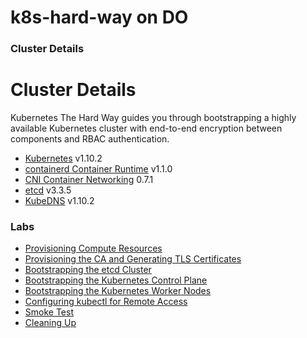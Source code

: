 # k8s-hard-way on DO

### Cluster Details

# Cluster Details

Kubernetes The Hard Way guides you through bootstrapping a highly available Kubernetes cluster with end-to-end encryption between components and RBAC authentication.

* [Kubernetes](https://github.com/kubernetes/kubernetes) v1.10.2
* [containerd Container Runtime](https://github.com/containerd/containerd) v1.1.0
* [CNI Container Networking](https://github.com/containernetworking/cni) 0.7.1
* [etcd](https://github.com/coreos/etcd) v3.3.5
* [KubeDNS](https://github.com/kubernetes/dns) v1.10.2



### Labs

* [Provisioning Compute Resources](00-Setup/README.md)
* [Provisioning the CA and Generating TLS Certificates](01-Create-Certificates/labs.md)
* [Bootstrapping the etcd Cluster](02-BootStrap-ETCD-Cluster-On-Master-Node/labs.md)
* [Bootstrapping the Kubernetes Control Plane](03-Bootstrap-Control-plane-Master-Node/labs.md)
* [Bootstrapping the Kubernetes Worker Nodes](04-Bootstrap-Worker-Node/labs.md)
* [Configuring kubectl for Remote Access](05-Setting-Kubeconfig-for-remote-access/labs.md)
* [Smoke Test](06-Smoke-test/labs.md)
* [Cleaning Up](00-Setup/cleanup.md)
